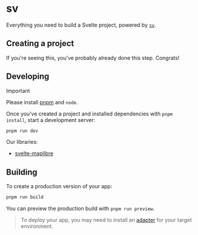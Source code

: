# sv

Everything you need to build a Svelte project, powered by [`sv`](https://github.com/sveltejs/cli).

## Creating a project

If you're seeing this, you've probably already done this step. Congrats!

## Developing

> [!IMPORTANT]
> Please install [pnpm](https://pnpm.io/) and `node`.

Once you've created a project and installed dependencies with `pnpm install`, start a development server:

```bash
pnpm run dev
```

Our libraries:

- [svelte-maplibre](https://github.com/dimfeld/svelte-maplibre)

## Building

To create a production version of your app:

```bash
pnpm run build
```

You can preview the production build with `pnpm run preview`.

> To deploy your app, you may need to install an [adapter](https://svelte.dev/docs/kit/adapters) for your target environment.

